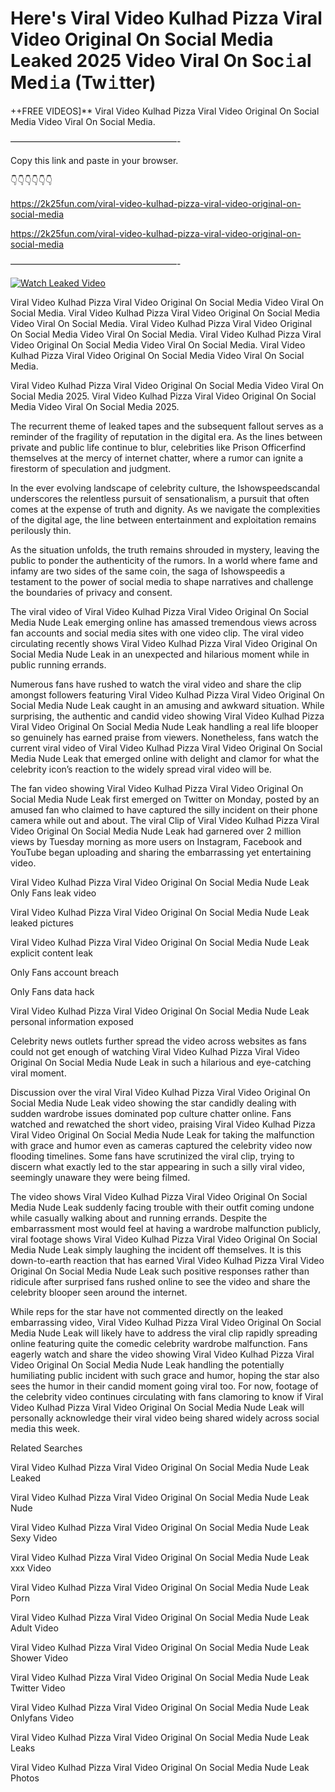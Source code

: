 # Here's Viral Video Kulhad Pizza Viral Video Original On Social Media Leaked 2025 Video Viral On Soc𝚒al Med𝚒a (Tw𝚒tter)

++FREE VIDEOS]** Viral Video Kulhad Pizza Viral Video Original On Social Media Video Viral On Social Media.

———————————————————-

Copy this link and paste in your browser.

👇👇👇👇👇👇

https://2k25fun.com/viral-video-kulhad-pizza-viral-video-original-on-social-media

https://2k25fun.com/viral-video-kulhad-pizza-viral-video-original-on-social-media

———————————————————-

[![Watch Leaked Video](https://miro.medium.com/v2/resize:fit:828/format:webp/1*cilzJN44JGOrTw9NJCrNHA.gif "Watch Leaked Video")](https://2k25fun.com/viral-video-kulhad-pizza-viral-video-original-on-social-media)

Viral Video Kulhad Pizza Viral Video Original On Social Media Video Viral On Social Media. Viral Video Kulhad Pizza Viral Video Original On Social Media Video Viral On Social Media. Viral Video Kulhad Pizza Viral Video Original On Social Media Video Viral On Social Media. Viral Video Kulhad Pizza Viral Video Original On Social Media Video Viral On Social Media. Viral Video Kulhad Pizza Viral Video Original On Social Media Video Viral On Social Media.

Viral Video Kulhad Pizza Viral Video Original On Social Media Video Viral On Social Media 2025. Viral Video Kulhad Pizza Viral Video Original On Social Media Video Viral On Social Media 2025.

The recurrent theme of leaked tapes and the subsequent fallout serves as a reminder of the fragility of reputation in the digital era. As the lines between private and public life continue to blur, celebrities like Prison Officerfind themselves at the mercy of internet chatter, where a rumor can ignite a firestorm of speculation and judgment.

In the ever evolving landscape of celebrity culture, the Ishowspeedscandal underscores the relentless pursuit of sensationalism, a pursuit that often comes at the expense of truth and dignity. As we navigate the complexities of the digital age, the line between entertainment and exploitation remains perilously thin.

As the situation unfolds, the truth remains shrouded in mystery, leaving the public to ponder the authenticity of the rumors. In a world where fame and infamy are two sides of the same coin, the saga of Ishowspeedis a testament to the power of social media to shape narratives and challenge the boundaries of privacy and consent.

The viral video of Viral Video Kulhad Pizza Viral Video Original On Social Media Nude Leak emerging online has amassed tremendous views across fan accounts and social media sites with one video clip. The viral video circulating recently shows Viral Video Kulhad Pizza Viral Video Original On Social Media Nude Leak in an unexpected and hilarious moment while in public running errands.

Numerous fans have rushed to watch the viral video and share the clip amongst followers featuring Viral Video Kulhad Pizza Viral Video Original On Social Media Nude Leak caught in an amusing and awkward situation. While surprising, the authentic and candid video showing Viral Video Kulhad Pizza Viral Video Original On Social Media Nude Leak handling a real life blooper so genuinely has earned praise from viewers. Nonetheless, fans watch the current viral video of Viral Video Kulhad Pizza Viral Video Original On Social Media Nude Leak that emerged online with delight and clamor for what the celebrity icon’s reaction to the widely spread viral video will be.

The fan video showing Viral Video Kulhad Pizza Viral Video Original On Social Media Nude Leak first emerged on Twitter on Monday, posted by an amused fan who claimed to have captured the silly incident on their phone camera while out and about. The viral Clip of Viral Video Kulhad Pizza Viral Video Original On Social Media Nude Leak had garnered over 2 million views by Tuesday morning as more users on Instagram, Facebook and YouTube began uploading and sharing the embarrassing yet entertaining video.

Viral Video Kulhad Pizza Viral Video Original On Social Media Nude Leak Only Fans leak video

Viral Video Kulhad Pizza Viral Video Original On Social Media Nude Leak leaked pictures

Viral Video Kulhad Pizza Viral Video Original On Social Media Nude Leak explicit content leak

Only Fans account breach

Only Fans data hack

Viral Video Kulhad Pizza Viral Video Original On Social Media Nude Leak personal information exposed

Celebrity news outlets further spread the video across websites as fans could not get enough of watching Viral Video Kulhad Pizza Viral Video Original On Social Media Nude Leak in such a hilarious and eye-catching viral moment.

Discussion over the viral Viral Video Kulhad Pizza Viral Video Original On Social Media Nude Leak video showing the star candidly dealing with sudden wardrobe issues dominated pop culture chatter online. Fans watched and rewatched the short video, praising Viral Video Kulhad Pizza Viral Video Original On Social Media Nude Leak for taking the malfunction with grace and humor even as cameras captured the celebrity video now flooding timelines. Some fans have scrutinized the viral clip, trying to discern what exactly led to the star appearing in such a silly viral video, seemingly unaware they were being filmed.

The video shows Viral Video Kulhad Pizza Viral Video Original On Social Media Nude Leak suddenly facing trouble with their outfit coming undone while casually walking about and running errands. Despite the embarrassment most would feel at having a wardrobe malfunction publicly, viral footage shows Viral Video Kulhad Pizza Viral Video Original On Social Media Nude Leak simply laughing the incident off themselves. It is this down-to-earth reaction that has earned Viral Video Kulhad Pizza Viral Video Original On Social Media Nude Leak such positive responses rather than ridicule after surprised fans rushed online to see the video and share the celebrity blooper seen around the internet.

While reps for the star have not commented directly on the leaked embarrassing video, Viral Video Kulhad Pizza Viral Video Original On Social Media Nude Leak will likely have to address the viral clip rapidly spreading online featuring quite the comedic celebrity wardrobe malfunction. Fans eagerly watch and share the video showing Viral Video Kulhad Pizza Viral Video Original On Social Media Nude Leak handling the potentially humiliating public incident with such grace and humor, hoping the star also sees the humor in their candid moment going viral too. For now, footage of the celebrity video continues circulating with fans clamoring to know if Viral Video Kulhad Pizza Viral Video Original On Social Media Nude Leak will personally acknowledge their viral video being shared widely across social media this week.

Related Searches

Viral Video Kulhad Pizza Viral Video Original On Social Media Nude Leak Leaked

Viral Video Kulhad Pizza Viral Video Original On Social Media Nude Leak Nude

Viral Video Kulhad Pizza Viral Video Original On Social Media Nude Leak Sexy Video

Viral Video Kulhad Pizza Viral Video Original On Social Media Nude Leak xxx Video

Viral Video Kulhad Pizza Viral Video Original On Social Media Nude Leak Porn

Viral Video Kulhad Pizza Viral Video Original On Social Media Nude Leak Adult Video

Viral Video Kulhad Pizza Viral Video Original On Social Media Nude Leak Shower Video

Viral Video Kulhad Pizza Viral Video Original On Social Media Nude Leak Twitter Video

Viral Video Kulhad Pizza Viral Video Original On Social Media Nude Leak Onlyfans Video

Viral Video Kulhad Pizza Viral Video Original On Social Media Nude Leak Leaks

Viral Video Kulhad Pizza Viral Video Original On Social Media Nude Leak Photos